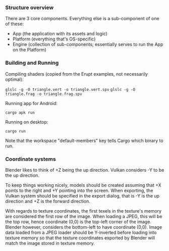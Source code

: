 
### Structure overview

There are 3 core components. Everything else is a sub-component of one of these:
- App (the application with its assets and logic)
- Platform (everything that's OS-specific)
- Engine (collection of sub-components; essentially serves to run the App on the Platform)

### Building and Running

Compiling shaders (copied from the Erupt examples, not necessarily optimal):

`glslc -g -O triangle.vert -o triangle.vert.spv`
`glslc -g -O triangle.frag -o triangle.frag.spv`

Running app for Android:

`cargo apk run`

Running on desktop:

`cargo run`

Note that the workspace "default-members" key tells Cargo which binary to run.


### Coordinate systems

Blender likes to think of +Z being the up direction. Vulkan considers -Y
to be the up direction.

To keep things working nicely, models should be created assuming that
+X points to the right and +Y pointing into the screen. When exporting,
the Vulkan system should be specified in the export dialog, that is
-Y is the up direction and +Z is the forward direction.

With regards to texture coordinates, the first texels in the texture's memory
are considered the first row of the image. When loading a JPEG, this will be
the top row, hence coordinate (0,0) is the top-left corner of the image.
Blender however, considers the bottom-left to have coordinate (0,0). Image
data loaded from a JPEG loader should be Y-inverted before loading into
texture memory so that the texture coordinates exported by Blender will match
the image stored in texture memory.
